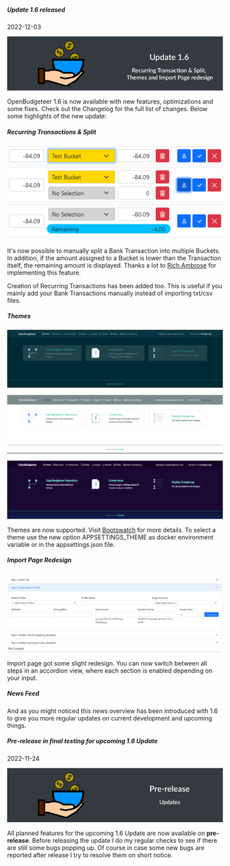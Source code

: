 <div class="card mb-3">
    <div class="card-header">
        <h5>Update 1.6 released</h5>
        <div class="text-muted">2022-12-03</div>
    </div>
    <div class="card-body">
        <div class="row">
            <p align="center">
                <img class="img-fluid" alt="Pre-release Badge" src="https://raw.githubusercontent.com/TheAxelander/OpenBudgeteer-News/test/images/update-1.6.png">
            </p>
            <p class="card-text">
                OpenBudgeteer 1.6 is now available with new features, optimizations and some fixes. Check out the Changelog for the full list of changes. Below some highlights of the new update:
            </p>
            <h5>Recurring Transactions & Split</h5>
            <p align="center">
                <a href="https://raw.githubusercontent.com/TheAxelander/OpenBudgeteer-News/test/images/2022-12-03-001.png" target="_blank">
                    <img class="img-fluid img-thumbnail" alt="Pre-release Badge" src="https://raw.githubusercontent.com/TheAxelander/OpenBudgeteer-News/test/images/2022-12-03-001.png">
                </a>
            </p>
            <p class="card-text">
                It's now possible to manually split a Bank Transaction into multiple Buckets. In addition, if the amount assigned to a Bucket is lower than the Transaction itself, the remaining amount is displayed. Thanks a lot to <a href="https://github.com/ambroser1971">Rich Ambrose</a> for implementing this feature.
            </p>
            <p class="card-text">
                Creation of Recurring Transactions has been added too. This is useful if you mainly add your Bank Transactions manually instead of importing txt/csv files.
            </p>
            <h5>Themes</h5>
            <p align="center">
                <a href="https://raw.githubusercontent.com/TheAxelander/OpenBudgeteer-News/test/images/2022-12-03-002.png" target="_blank">
                    <img class="img-fluid img-thumbnail" alt="Pre-release Badge" src="https://raw.githubusercontent.com/TheAxelander/OpenBudgeteer-News/test/images/2022-12-03-002.png">
                </a>
            </p>
            <p align="center">
                <a href="https://raw.githubusercontent.com/TheAxelander/OpenBudgeteer-News/test/images/2022-12-03-003.png" target="_blank">
                    <img class="img-fluid img-thumbnail" alt="Pre-release Badge" src="https://raw.githubusercontent.com/TheAxelander/OpenBudgeteer-News/test/images/2022-12-03-003.png">
                </a>
            </p>
            <p align="center">
                <a href="https://raw.githubusercontent.com/TheAxelander/OpenBudgeteer-News/test/images/2022-12-03-004.png" target="_blank">
                    <img class="img-fluid img-thumbnail" alt="Pre-release Badge" src="https://raw.githubusercontent.com/TheAxelander/OpenBudgeteer-News/test/images/2022-12-03-004.png">
                </a>
            </p>
            <p class="card-text">
                Themes are now supported. Visit <a href="https://bootswatch.com">Bootswatch</a> for more details. To select a theme use the new option APPSETTINGS_THEME as docker environment variable or in the appsettings.json file.
            </p>
            <h5>Import Page Redesign</h5>
            <p align="center">
                <a href="https://raw.githubusercontent.com/TheAxelander/OpenBudgeteer-News/test/images/2022-12-03-005.png" target="_blank">
                    <img class="img-fluid img-thumbnail" alt="Pre-release Badge" src="https://raw.githubusercontent.com/TheAxelander/OpenBudgeteer-News/test/images/2022-12-03-005.png">
                </a>
            </p>
            <p class="card-text">
                Import page got some slight redesign. You can now switch between all steps in an accordion view, where each section is enabled depending on your input.
            </p>
            <h5>News Feed</h5>
            <p class="card-text">
                And as you might noticed this news overview has been introduced with 1.6 to give you more regular updates on current development and upcoming things.
            </p>
        </div>
    </div>
</div>
<div class="card mb-3">
    <div class="card-header">
        <h5>Pre-release in final testing for upcoming 1.6 Update</h5>
        <div class="text-muted">2022-11-24</div>
    </div>
    <div class="card-body">
        <div class="row">
            <p align="center">
                <img class="img-fluid" alt="Pre-release Badge" src="https://raw.githubusercontent.com/TheAxelander/OpenBudgeteer-News/test/images/pre-release-updates-badge.png">
            </p>
            <p class="card-text">
                All planned features for the upcoming 1.6 Update are now available on <strong>pre-release</strong>. Before releasing the update I do my regular checks to see if there are still some bugs popping up. 
                Of course in case some new bugs are reported after release I try to resolve them on short notice.
            </p>
        </div>
    </div>
</div>